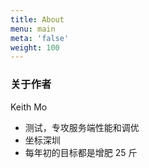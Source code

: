 ```yaml
---
title: About
menu: main
meta: 'false'
weight: 100
---
```


### 关于作者

Keith Mo

- 测试，专攻服务端性能和调优
- 坐标深圳
- 每年初的目标都是增肥 25 斤
